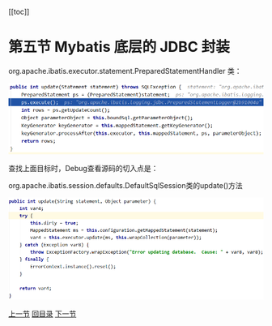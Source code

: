 [[toc]]

# 第五节 Mybatis 底层的 JDBC 封装



org.apache.ibatis.executor.statement.PreparedStatementHandler 类：

![./images](./images/img011.png)



查找上面目标时，Debug查看源码的切入点是：

org.apache.ibatis.session.defaults.DefaultSqlSession类的update()方法

![./images](./images/img012.png)



[上一节](verse04.html) [回目录](index.html) [下一节](verse06.html)